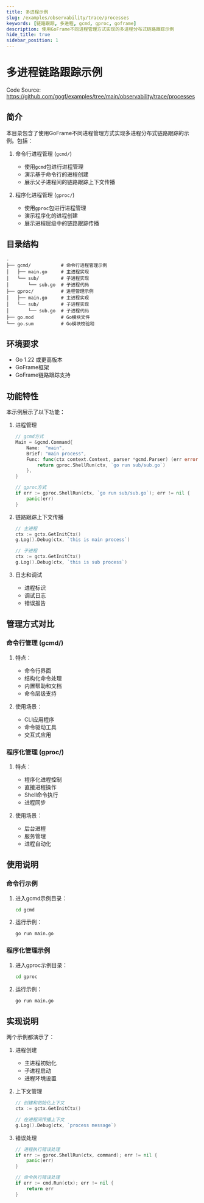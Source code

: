 ```yaml
---
title: 多进程示例
slug: /examples/observability/trace/processes
keywords: [链路跟踪, 多进程, gcmd, gproc, goframe]
description: 使用GoFrame不同进程管理方式实现的多进程分布式链路跟踪示例
hide_title: true
sidebar_position: 1
---
```


# 多进程链路跟踪示例

Code Source: https://github.com/gogf/examples/tree/main/observability/trace/processes


## 简介

本目录包含了使用GoFrame不同进程管理方式实现多进程分布式链路跟踪的示例。包括：

1. 命令行进程管理 (`gcmd/`)
   - 使用`gcmd`包进行进程管理
   - 演示基于命令行的进程创建
   - 展示父子进程间的链路跟踪上下文传播

2. 程序化进程管理 (`gproc/`)
   - 使用`gproc`包进行进程管理
   - 演示程序化的进程创建
   - 展示进程层级中的链路跟踪传播

## 目录结构

```
.
├── gcmd/           # 命令行进程管理示例
│   ├── main.go     # 主进程实现
│   └── sub/        # 子进程实现
│       └── sub.go  # 子进程代码
├── gproc/          # 进程管理示例
│   ├── main.go     # 主进程实现
│   └── sub/        # 子进程实现
│       └── sub.go  # 子进程代码
├── go.mod          # Go模块文件
└── go.sum          # Go模块校验和
```

## 环境要求

- Go 1.22 或更高版本
- GoFrame框架
- GoFrame链路跟踪支持

## 功能特性

本示例展示了以下功能：

1. 进程管理
   ```go
   // gcmd方式
   Main = &gcmd.Command{
       Name:  "main",
       Brief: "main process",
       Func: func(ctx context.Context, parser *gcmd.Parser) (err error) {
           return gproc.ShellRun(ctx, `go run sub/sub.go`)
       },
   }

   // gproc方式
   if err := gproc.ShellRun(ctx, `go run sub/sub.go`); err != nil {
       panic(err)
   }
   ```

2. 链路跟踪上下文传播
   ```go
   // 主进程
   ctx := gctx.GetInitCtx()
   g.Log().Debug(ctx, `this is main process`)

   // 子进程
   ctx := gctx.GetInitCtx()
   g.Log().Debug(ctx, `this is sub process`)
   ```

3. 日志和调试
   - 进程标识
   - 调试日志
   - 错误报告

## 管理方式对比

### 命令行管理 (gcmd/)
1. 特点：
   - 命令行界面
   - 结构化命令处理
   - 内置帮助和文档
   - 命令层级支持

2. 使用场景：
   - CLI应用程序
   - 命令驱动工具
   - 交互式应用

### 程序化管理 (gproc/)
1. 特点：
   - 程序化进程控制
   - 直接进程操作
   - Shell命令执行
   - 进程同步

2. 使用场景：
   - 后台进程
   - 服务管理
   - 进程自动化

## 使用说明

### 命令行示例
1. 进入gcmd示例目录：
   ```bash
   cd gcmd
   ```

2. 运行示例：
   ```bash
   go run main.go
   ```

### 程序化管理示例
1. 进入gproc示例目录：
   ```bash
   cd gproc
   ```

2. 运行示例：
   ```bash
   go run main.go
   ```

## 实现说明

两个示例都演示了：

1. 进程创建
   - 主进程初始化
   - 子进程启动
   - 进程环境设置

2. 上下文管理
   ```go
   // 创建和初始化上下文
   ctx := gctx.GetInitCtx()

   // 在进程间传播上下文
   g.Log().Debug(ctx, `process message`)
   ```

3. 错误处理
   ```go
   // 进程执行错误处理
   if err := gproc.ShellRun(ctx, command); err != nil {
       panic(err)
   }

   // 命令执行错误处理
   if err := cmd.Run(ctx); err != nil {
       return err
   }
   ```
